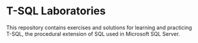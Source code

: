# T-SQL Laboratories
This repository contains exercises and solutions for learning and practicing T-SQL, the procedural extension of SQL used in Microsoft SQL Server.

